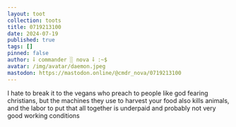 ```yaml
---
layout: toot
collection: toots
title: 0719213100
date: 2024-07-19
published: true
tags: []
pinned: false
author: ⸸ commander ░ nova ⸸ :~$
avatar: /img/avatar/daemon.jpeg
mastodon: https://mastodon.online/@cmdr_nova/0719213100
---
```


I hate to break it to the vegans who preach to people like god fearing christians, but the machines they use to harvest your food also kills animals, and the labor to put that all together is underpaid and probably not very good working conditions
